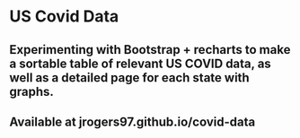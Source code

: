 # US Covid Data

## Experimenting with Bootstrap + recharts to make a sortable table of relevant US COVID data, as well as a detailed page for each state with graphs.
## Available at jrogers97.github.io/covid-data
